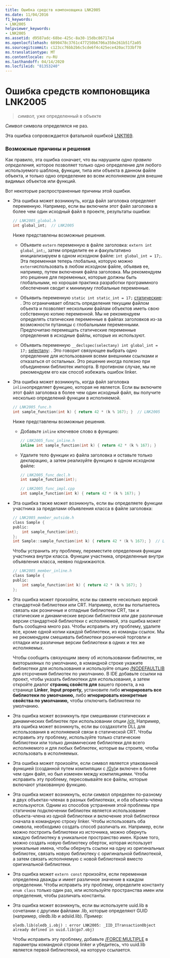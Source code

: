 ```yaml
---
title: Ошибка средств компоновщика LNK2005
ms.date: 11/04/2016
f1_keywords:
- LNK2005
helpviewer_keywords:
- LNK2005
ms.assetid: d9587adc-68be-425c-8a30-15dbc86717a4
ms.openlocfilehash: 6090478c3761c477250b6706a350e261b51f2a05
ms.sourcegitcommit: c123cc76bb2b6c5cde6f4c425ece420ac733bf70
ms.translationtype: MT
ms.contentlocale: ru-RU
ms.lasthandoff: 04/14/2020
ms.locfileid: "81353240"
---
```

# <a name="linker-tools-error-lnk2005"></a>Ошибка средств компоновщика LNK2005

> *символ,* уже определенный в объекте

*Символ* символа определялся не раз.

Эта ошибка сопровождается фатальной ошибкой [LNK1169](../../error-messages/tool-errors/linker-tools-error-lnk1169.md).

### <a name="possible-causes-and-solutions"></a>Возможные причины и решения

Как правило, эта ошибка означает, что вы нарушили *одно правило определения,* которое позволяет только одно определение для любого используемого шаблона, функции, типа или объекта в данном файле объекта, и только одно определение во всем исполняемом для внешне видимых объектов или функций.

Вот некоторые распространенные причины этой ошибки.

- Эта ошибка может возникнуть, когда файл заголовка определяет переменную. Например, если вы включили этот файл заголовка в более чем один исходный файл в проекте, результаты ошибки:

    ```h
    // LNK2005_global.h
    int global_int;  // LNK2005
    ```

   Ниже представлены возможные решения.

  - Объявите `extern` переменную в файле заголовка: `extern int global_int;`, затем определите ее и факультативно инициализируем в одном исходном файле: `int global_int = 17;`. Эта переменная теперь глобальна, которую можно `extern`использовать в любом исходном файле, объявив ее, например, путем включения файла заголовка. Мы рекомендуем это решение для переменных, которые должны быть глобальными, но хорошая практика разработки программного обеспечения сводит к минимуму глобальные переменные.

  - Объявить переменную `static int static_int = 17;` [статические](../../cpp/storage-classes-cpp.md#static): . Это ограничивает область определения текущим файлом объекта и позволяет нескольким файлам объектов иметь свою собственную копию переменной. Мы не рекомендуем определять статические переменные в файлах заголовков из-за возможности путаницы с глобальными переменными. Предпочитаю перемещать статические переменные определения в исходные файлы, которые их используют.

  - Объявить переменную `__declspec(selectany) int global_int = 17;` [selectany](../../cpp/selectany.md): . Это говорит связующее выбрать одно определение для использования всеми внешними ссылками и отказаться от остальных. Это решение иногда полезно при объединении библиотек импорта. В противном случае, мы не рекомендуем его как способ избежать ошибок linker.

- Эта ошибка может возникнуть, когда файл заголовка `inline`определяет функцию, которая не является. Если вы включите этот файл заголовка в более чем один исходный файл, вы получите несколько определений функции в исполняемой.

    ```h
    // LNK2005_func.h
    int sample_function(int k) { return 42 * (k % 167); }  // LNK2005
    ```

   Ниже представлены возможные решения.

  - Добавьте `inline` ключевое слово в функцию:

    ```h
    // LNK2005_func_inline.h
    inline int sample_function(int k) { return 42 * (k % 167); }
    ```

  - Удалите тело функции из файла заголовка и оставьте только декларацию, а затем реализуйте функцию в одном исходном файле:

    ```h
    // LNK2005_func_decl.h
    int sample_function(int);
    ```

    ```cpp
    // LNK2005_func_impl.cpp
    int sample_function(int k) { return 42 * (k % 167); }
    ```

- Эта ошибка также может возникнуть, если вы определяете функции участника за пределами объявления класса в файле заголовка:

    ```h
    // LNK2005_member_outside.h
    class Sample {
    public:
        int sample_function(int);
    };
    int Sample::sample_function(int k) { return 42 * (k % 167); }  // LNK2005
    ```

   Чтобы устранить эту проблему, переместите определения функции участника внутри класса. Функции участника, определенные внутри объявления класса, неявно поднижаются.

    ```h
    // LNK2005_member_inline.h
    class Sample {
    public:
        int sample_function(int k) { return 42 * (k % 167); }
    };
    ```

- Эта ошибка может произойти, если вы свяжете несколько версий стандартной библиотеки или CRT. Например, если вы попытаетесь связать как розничные и отладные библиотеки CRT, так и статические и динамические версии библиотеки или две различные версии стандартной библиотеки с исполняемой, эта ошибка может быть сообщена много раз. Чтобы исправить эту проблему, удалите все, кроме одной копии каждой библиотеки, из команды ссылок. Мы не рекомендуем смешивать библиотеки розничной торговли и отладки или различные версии библиотеки в одних и тех же исполняемых.

   Чтобы сообщить связующим звену об использовании библиотек, не вкоторыхяных по умолчанию, в командной строке укажите библиотеки для использования и используйте опцию [/NODEFAULTLIB](../../build/reference/nodefaultlib-ignore-libraries.md) для отсрочения библиотек по умолчанию. В IDE добавьте ссылки на проект, чтобы указать библиотеки для использования, а затем откройте диалог **страниц свойств для** вашего проекта, а на странице **Linker**, **Input property,** установите либо **игнорировать все библиотеки по умолчанию,** либо **игнорировать конкретные свойства по умолчанию,** чтобы отключить библиотеки по умолчанию.

- Эта ошибка может возникнуть при смешивании статических и динамических библиотек при использовании опции [/clr.](../../build/reference/clr-common-language-runtime-compilation.md) Например, эта ошибка может возникнуть, если вы создахотите DLL для использования в исполняемой связи в статической CRT. Чтобы исправить эту проблему, используйте только статические библиотеки или только динамические библиотеки для всего исполняемого и для любых библиотек, которые вы строите, чтобы использовать в исполняемых.

- Эта ошибка может произойти, если символ является упакованной функцией (созданной путем компиляции с [/Gy)](../../build/reference/gy-enable-function-level-linking.md)и включен в более чем один файл, но был изменен между компиляциями. Чтобы исправить эту проблему, пересовывайте все файлы, которые включают упакованную функцию.

- Эта ошибка может возникнуть, если символ определен по-разному в двух объектах-членах в разных библиотеках, и оба объекта-члена используются. Одним из способов устранения этой проблемы при статичном подключении библиотек является использование объекта-члена из одной библиотеки и включение этой библиотеки сначала в командную строку linker. Чтобы использовать оба символа, необходимо создать способ различать их. Например, если можно построить библиотеки из источника, можно обернуть каждую библиотеку в уникальное пространство имен. Кроме того, можно создать новую библиотеку оберток, которая использует уникальные имена, чтобы обернуть ссылки на одну из оригинальных библиотек, связать новую библиотеку с оригинальной библиотекой, а затем связать исполняемую с новой библиотекой вместо оригинальной библиотеки.

- Эта ошибка может `extern const` произойти, если переменная определена дважды и имеет различное значение в каждом определении. Чтобы исправить эту проблему, определите константу `enum class` только один раз, или используйте пространства имен или определения, чтобы различать константы.

- Эта ошибка может возникнуть, если вы используете uuid.lib в сочетании с другими файлами .lib, которые определяют GUID (например, oledb.lib и adsiid.lib). Пример:

    ```Output
    oledb.lib(oledb_i.obj) : error LNK2005: _IID_ITransactionObject
    already defined in uuid.lib(go7.obj)
    ```

   Чтобы исправить эту проблему, добавьте [/FORCE:MULTIPLE](../../build/reference/force-force-file-output.md) в параметры командной строки linker и убедитесь, что uuid.lib является первой библиотекой, на которую ссылается.
